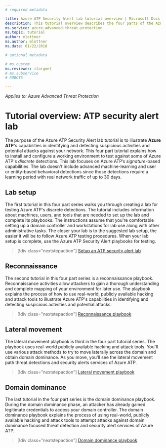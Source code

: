 ```yaml
---
# required metadata

title: Azure ATP Security Alert lab tutorial overview | Microsoft Docs
description: This tutorial overview describes the four parts of the Azure ATP Security Alert lab for simulating threats for detection by Azure ATP.
ms.service: azure-advanced-threat-protection
ms.topic: tutorial
author: mlottner
ms.author: mlottner
ms.date: 01/22/2018

# optional metadata

# ms.custom
ms.reviewer: itargoet
# ms.subservice
# ROBOTS

---
```


*Applies to: Azure Advanced Threat Protection*

# Tutorial overview: ATP security alert lab

The purpose of the Azure ATP Security Alert lab tutorial is to illustrate **Azure ATP**'s capabilities in identifying and detecting suspicious activities and potential attacks against your network. This four part tutorial explains how to install and configure a working environment to test against some of Azure ATP's *discrete* detections. This lab focuses on Azure ATP’s *signature*-based capabilities. The lab doesn't include advanced machine-learning and user or entity-based behavioral detections since those detections require a learning period with real network traffic of up to 30 days.

## Lab setup

The first tutorial in this four part series walks you through creating a lab for testing Azure ATP's discrete detections. The tutorial includes information about machines, users, and tools that are needed to set up the lab and complete its playbooks. The instructions assume that you're comfortable setting up a domain controller and workstations for lab use along with other administrative tasks. The closer your lab is to the suggested lab setup, the easier it will be to follow Azure ATP testing procedures. When your lab setup is complete, use the Azure ATP Security Alert playbooks for testing.

> [!div class="nextstepaction"]
> [Setup an ATP security alert lab](/atp-playbook-setup-lab.md)

## Reconnaissance

The second tutorial in this four part series is a reconnaissance playbook. Reconnaissance activities allow attackers to gain a thorough understanding and complete mapping of your environment for later use. The playbook explains the process of how to use real-world, publicly available hacking and attack tools to illustrate Azure ATP's capabilities in identifying and detecting suspicious activities and potential attacks. 

> [!div class="nextstepaction"]
> [Reconnaissance playbook](atp-playbook-reconnaissance.md)


## Lateral movement

The lateral movement playbook is third in the four part tutorial series. The playbook uses real-world publicly available hacking and attack tools. You'll use various attack methods to try to move laterally across the domain and obtain domain dominance. As you move, you'll see the lateral movement path threat detections and security alerts services of Azure ATP. 

> [!div class="nextstepaction"]
> [Lateral movement playbook](atp-playbook-lateral-movement.md)

## Domain dominance

The last tutorial in the four part series is the domain dominance playbook. During the domain dominance phase, an attacker has already gained legitimate credentials to access your domain controller. The domain dominance playbook explains the process of using real-world, publicly available hacking and attack tools to attempt attacks against domain dominance focused threat detection and security alert services of Azure ATP.

> [!div class="nextstepaction"]
> [Domain dominance playbook](atp-playbook-domain-dominance.md)
